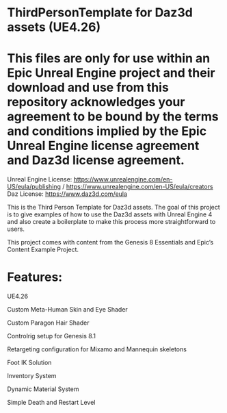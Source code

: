 # ThirdPersonTemplate for Daz3d assets (UE4.26)

# This files are only for use within an Epic Unreal Engine project and their download and use from this repository acknowledges your agreement to be bound by the terms and conditions implied by the Epic Unreal Engine license agreement and Daz3d license agreement.

Unreal Engine License: https://www.unrealengine.com/en-US/eula/publishing / https://www.unrealengine.com/en-US/eula/creators
Daz License: https://www.daz3d.com/eula

This is the Third Person Template for Daz3d assets. The goal of this project is to give examples of how to use the Daz3d assets with Unreal Engine 4 and also create a boilerplate to make this process more straightforward to users. 

This project comes with content from the Genesis 8 Essentials and Epic’s Content Example Project. 

# Features:

UE4.26

Custom Meta-Human Skin and Eye Shader

Custom Paragon Hair Shader

Controlrig setup for Genesis 8.1

Retargeting configuration for Mixamo and Mannequin skeletons

Foot IK Solution 

Inventory System

Dynamic Material System

Simple Death and Restart Level

